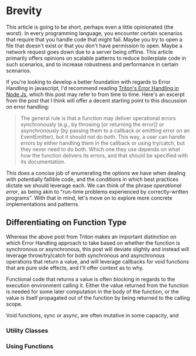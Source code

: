 # Brevity

This article is going to be short, perhaps even a little opinionated (the worst). In every programming language, you encounter certain scenarios that require that you handle code that might fail. Maybe you try to open a file that doesn't exist or that you don't have permission to open. Maybe a network request goes down due to a server being offline. This article primarily offers opinions on scalable patterns to reduce boilerplate code in such scenarios, and to increase robustness and performance in certain scenarios.

If you're looking to develop a better foundation with regards to Error Handling in javascript, I'd recommend reading [Triton's Error Handling in Node Js](https://www.tritondatacenter.com/node-js/production/design/errors), which this post may refer to from time to time. Here's an excerpt from the post that I think will offer a decent starting point to this discussion on error handling:

> The general rule is that a function may deliver operational errors synchronously (e.g., by throwing [or returning the error]) or asynchronously (by passing them to a callback or emitting error on an EventEmitter), but it should not do both. This way, a user can handle errors by either handling them in the callback or using try/catch, but they never need to do both. Which one they use depends on what how the function delivers its errors, and that should be specified with its documentation.

This does a concise job of enumerating the options we have when dealing with potentially fallible code, and the conditions in which best practices dictate we should leverage each. We can think of the phrase *operational error*, as being akin to "run-time problems experienced by correctly-written programs". With that in mind, let's move on to explore more concrete implementations and patterns.  

## Differentiating on Function Type

Whereas the above post from Triton makes an important distinction on which Error Handling approach to take based on whether the function is synchronous or asynchronous, this post will deviate slightly and instead will leverage throw/try/catch for both synchronous and asynchronous operations that return a value, and will leverage callbacks for void functions that are pure side effects, and I'll offer context as to why.

Functional code that returns a value is often blocking in regards to the execution environment calling it. Either the value returned from the function is needed for some later computation in the body of the function, or the value is itself propagated out of the function by being returned to the calling scope.  

Void functions, sync or async, are often mutative in some capacity, and 

### Utility Classes

### Using Functions
